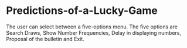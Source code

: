 # Predictions-of-a-Lucky-Game

The user can select between a five-options menu. The five options are Search Draws, Show Number Frequencies, Delay in displaying numbers, Proposal of the bulletin and Exit.



